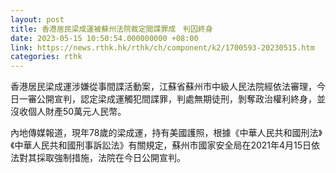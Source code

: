 ```yaml
---
layout: post
title: 香港居民梁成運被蘇州法院裁定間諜罪成　判囚終身
date: 2023-05-15 10:50:54.000000000 +08:00
link: https://news.rthk.hk/rthk/ch/component/k2/1700593-20230515.htm
categories: rthk
---
```


香港居民梁成運涉嫌從事間諜活動案，江蘇省蘇州市中級人民法院經依法審理，今日一審公開宣判，認定梁成運觸犯間諜罪，判處無期徒刑，剝奪政治權利終身，並沒收個人財產50萬元人民幣。

內地傳媒報道，現年78歲的梁成運，持有美國護照，根據《中華人民共和國刑法》《中華人民共和國刑事訴訟法》有關規定，蘇州市國家安全局在2021年4月15日依法對其採取強制措施，法院在今日公開宣判。
